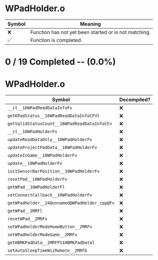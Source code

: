 # WPadHolder.o
| Symbol | Meaning 
| ------------- | ------------- 
| :x: | Function has not yet been started or is not matching. 
| :white_check_mark: | Function is completed. 


# 0 / 19 Completed -- (0.0%)
# WPadHolder.o
| Symbol | Decompiled? |
| ------------- | ------------- |
| `__ct__16WPadReadDataInfoFv` | :x: |
| `getKPadStatus__16WPadReadDataInfoCFUl` | :x: |
| `getValidStatusCount__16WPadReadDataInfoCFv` | :x: |
| `__ct__10WPadHolderFv` | :x: |
| `updateReadDataOnly__10WPadHolderFv` | :x: |
| `updateProjectPadData__10WPadHolderFv` | :x: |
| `updateInGame__10WPadHolderFv` | :x: |
| `update__10WPadHolderFv` | :x: |
| `initSensorBarPosition__10WPadHolderFv` | :x: |
| `resetPad__10WPadHolderFv` | :x: |
| `getWPad__10WPadHolderFl` | :x: |
| `setConnectCallback__10WPadHolderFv` | :x: |
| `getWPadHolder__24@unnamed@WPadHolder_cpp@Fv` | :x: |
| `getWPad__2MRFl` | :x: |
| `resetWPad__2MRFv` | :x: |
| `setWPadHolderModeHomeButton__2MRFv` | :x: |
| `setWPadHolderModeGame__2MRFv` | :x: |
| `getHBMKPadData__2MRFP11HBMKPadDatal` | :x: |
| `setAutoSleepTimeWiiRemote__2MRFb` | :x: |
